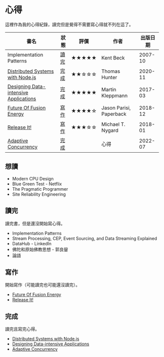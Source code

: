 # 心得

這裡作為我的心得紀錄，讀完但是覺得不需要寫心得就不列在這了。

| 書名 | 狀態 | 評價 | 作者 | 出版日期 |
| - | - | - | - | - |
| Implementation Patterns                 | [讀完] | ★★★★★ | Kent Beck | 2007-10 |
| [Distributed Systems with Node.js]      | [完成] | ★★☆☆☆ | Thomas Hunter | 2020-11 |
| [Designing Data-intensive Applications] | [完成] | ★★★★★ | Martin Kleppmann | 2017-03 |
| [Future Of Fusion Energy]               | [寫作] | ★★★★☆ | Jason Parisi, Paperback | 2018-12 |
| [Release It!]                           | [寫作] | ★★★☆☆ | Michael T. Nygard | 2018-01 |
| [Adaptive Concurrency]                  | [完成] |       | 心得 | 2022-07 |

## 想讀

-   Modern CPU Design
-   Blue Green Test - Netflix
-   The Pragmatic Programmer
-   Site Reliability Engineering

## 讀完

讀完書，但是還沒開始寫心得。

-   Implementation Patterns
-   Stream Processing, CEP, Event Sourcing, and Data Streaming Explained
-   DataHub - LinkedIn
-   佛陀和原始佛教思想 - 郭良鋆
-   論語

## 寫作

開始寫作（可能讀完也可能還沒讀完）。

-   [Future Of Fusion Energy]
-   [Release It!]

## 完成

讀完且寫完心得。

-   [Distributed Systems with Node.js]
-   [Designing Data-intensive Applications]
-   [Adaptive Concurrency]

[distributed systems with node.js]: distributed-systems-with-node.js/
[designing data-intensive applications]: designing-data-intensive-applications/
[adaptive concurrency]: adaptive-concurrency/
[future of fusion energy]: future-of-fusion-energy/
[release it!]: release-it.md
[讀完]: #_3
[寫作]: #_4
[完成]: #_5
